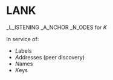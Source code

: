 # LANK
_L_ISTENING _A_NCHOR _N_ODES for _K_

In service of:
- *L*abels
- *A*ddresses (peer discovery)
- *N*ames
- *K*eys
